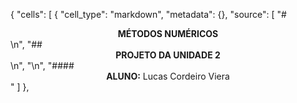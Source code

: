 {
 "cells": [
  {
   "cell_type": "markdown",
   "metadata": {},
   "source": [
    "# <center>__MÉTODOS NUMÉRICOS__</center>\n",
    "## <center>__PROJETO DA UNIDADE 2__</center>\n",
    "\n",
    "#### <center>__ALUNO:__ Lucas  Cordeiro Viera</center>"
   ]
  },


```python

```
